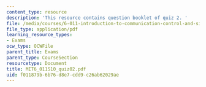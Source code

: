 ```yaml
---
content_type: resource
description: 'This resource contains question booklet of quiz 2. '
file: /media/courses/6-011-introduction-to-communication-control-and-signal-processing-spring-2010/f011879b6b76d8e7cdd9c26ab62029ae_MIT6_011S10_quiz02.pdf
file_type: application/pdf
learning_resource_types:
- Exams
ocw_type: OCWFile
parent_title: Exams
parent_type: CourseSection
resourcetype: Document
title: MIT6_011S10_quiz02.pdf
uid: f011879b-6b76-d8e7-cdd9-c26ab62029ae
---
```

